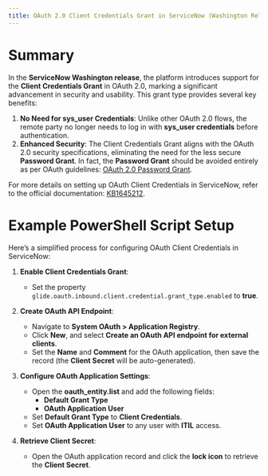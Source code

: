 ```yaml
---
title: OAuth 2.0 Client Credentials Grant in ServiceNow (Washington Release)
---
```


# Summary

In the **ServiceNow Washington release**, the platform introduces support for the **Client Credentials Grant** in OAuth 2.0, marking a significant advancement in security and usability. This grant type provides several key benefits:

1. **No Need for sys_user Credentials**: Unlike other OAuth 2.0 flows, the remote party no longer needs to log in with **sys_user credentials** before authentication.
2. **Enhanced Security**: The Client Credentials Grant aligns with the OAuth 2.0 security specifications, eliminating the need for the less secure **Password Grant**. In fact, the **Password Grant** should be avoided entirely as per OAuth guidelines: [OAuth 2.0 Password Grant](https://oauth.net/2/grant-types/password/).

For more details on setting up OAuth Client Credentials in ServiceNow, refer to the official documentation: [KB1645212](https://support.servicenow.com/kb?id=kb_article_view&sysparm_article=KB1645212).

# Example PowerShell Script Setup

Here’s a simplified process for configuring OAuth Client Credentials in ServiceNow:

1. **Enable Client Credentials Grant**:
   - Set the property `glide.oauth.inbound.client.credential.grant_type.enabled` to **true**.

2. **Create OAuth API Endpoint**:
   - Navigate to **System OAuth > Application Registry**.
   - Click **New**, and select **Create an OAuth API endpoint for external clients**.
   - Set the **Name** and **Comment** for the OAuth application, then save the record (the **Client Secret** will be auto-generated).

3. **Configure OAuth Application Settings**:
   - Open the **oauth_entity.list** and add the following fields:
     - **Default Grant Type**
     - **OAuth Application User**
   - Set **Default Grant Type** to **Client Credentials**.
   - Set **OAuth Application User** to any user with **ITIL** access.

4. **Retrieve Client Secret**:
   - Open the OAuth application record and click the **lock icon** to retrieve the **Client Secret**.

<script src="https://gist.github.com/mtcoffee/b43cf995a7dcd05e55d3010bd2900b09.js"></script>
